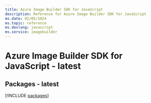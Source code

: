 ```yaml
---
title: Azure Image Builder SDK for JavaScript
description: Reference for Azure Image Builder SDK for JavaScript
ms.date: 02/05/2024
ms.topic: reference
ms.devlang: javascript
ms.service: imagebuilder
---
```

# Azure Image Builder SDK for JavaScript - latest
## Packages - latest
[!INCLUDE [packages](image-builder-index.md)]